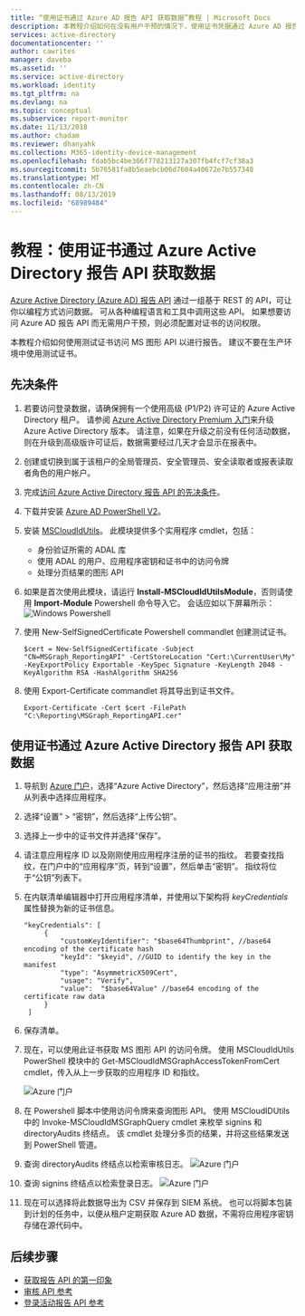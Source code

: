 ```yaml
---
title: “使用证书通过 Azure AD 报告 API 获取数据”教程 | Microsoft Docs
description: 本教程介绍如何在没有用户干预的情况下，使用证书凭据通过 Azure AD 报告 API 从目录获取数据。
services: active-directory
documentationcenter: ''
author: cawrites
manager: daveba
ms.assetid: ''
ms.service: active-directory
ms.workload: identity
ms.tgt_pltfrm: na
ms.devlang: na
ms.topic: conceptual
ms.subservice: report-monitor
ms.date: 11/13/2018
ms.author: chadam
ms.reviewer: dhanyahk
ms.collection: M365-identity-device-management
ms.openlocfilehash: fdab5bc4be366f778213127a307fb4fcf7cf38a3
ms.sourcegitcommit: 5b76581fa8b5eaebcb06d7604a40672e7b557348
ms.translationtype: MT
ms.contentlocale: zh-CN
ms.lasthandoff: 08/13/2019
ms.locfileid: "68989484"
---
```

# <a name="tutorial-get-data-using-the-azure-active-directory-reporting-api-with-certificates"></a>教程：使用证书通过 Azure Active Directory 报告 API 获取数据

[Azure Active Directory (Azure AD) 报告 API](concept-reporting-api.md) 通过一组基于 REST 的 API，可让你以编程方式访问数据。 可从各种编程语言和工具中调用这些 API。 如果想要访问 Azure AD 报告 API 而无需用户干预，则必须配置对证书的访问权限。

本教程介绍如何使用测试证书访问 MS 图形 API 以进行报告。 建议不要在生产环境中使用测试证书。 

## <a name="prerequisites"></a>先决条件

1. 若要访问登录数据，请确保拥有一个使用高级 (P1/P2) 许可证的 Azure Active Directory 租户。 请参阅 [Azure Active Directory Premium 入门](../fundamentals/active-directory-get-started-premium.md)来升级 Azure Active Directory 版本。 请注意，如果在升级之前没有任何活动数据，则在升级到高级版许可证后，数据需要经过几天才会显示在报表中。 

2. 创建或切换到属于该租户的全局管理员、安全管理员、安全读取者或报表读取者角色的用户帐户。 

3. 完成[访问 Azure Active Directory 报告 API 的先决条件](howto-configure-prerequisites-for-reporting-api.md)。 

4. 下载并安装 [Azure AD PowerShell V2](https://github.com/Azure/azure-docs-powershell-azuread/blob/master/docs-conceptual/azureadps-2.0/install-adv2.md)。

5. 安装 [MSCloudIdUtils](https://www.powershellgallery.com/packages/MSCloudIdUtils/)。 此模块提供多个实用程序 cmdlet，包括：
    - 身份验证所需的 ADAL 库
    - 使用 ADAL 的用户、应用程序密钥和证书中的访问令牌
    - 处理分页结果的图形 API

6. 如果是首次使用此模块，请运行 **Install-MSCloudIdUtilsModule**，否则请使用 **Import-Module** Powershell 命令导入它。 会话应如以下屏幕所示：![Windows Powershell](./media/tutorial-access-api-with-certificates/module-install.png)
  
7. 使用 New-SelfSignedCertificate Powershell commandlet 创建测试证书。

   ```
   $cert = New-SelfSignedCertificate -Subject "CN=MSGraph_ReportingAPI" -CertStoreLocation "Cert:\CurrentUser\My" -KeyExportPolicy Exportable -KeySpec Signature -KeyLength 2048 -KeyAlgorithm RSA -HashAlgorithm SHA256
   ```

8. 使用 Export-Certificate commandlet 将其导出到证书文件。

   ```
   Export-Certificate -Cert $cert -FilePath "C:\Reporting\MSGraph_ReportingAPI.cer"

   ```

## <a name="get-data-using-the-azure-active-directory-reporting-api-with-certificates"></a>使用证书通过 Azure Active Directory 报告 API 获取数据

1. 导航到 [Azure 门户](https://portal.azure.com)，选择“Azure Active Directory”，然后选择“应用注册”并从列表中选择应用程序。 

2. 选择“设置” > “密钥”，然后选择“上传公钥”。

3. 选择上一步中的证书文件并选择“保存”。 

4. 请注意应用程序 ID 以及刚刚使用应用程序注册的证书的指纹。 若要查找指纹，在门户中的“应用程序”页，转到“设置”，然后单击“密钥”。 指纹将位于“公钥”列表下。

5. 在内联清单编辑器中打开应用程序清单，并使用以下架构将 *keyCredentials* 属性替换为新的证书信息。 

   ```
   "keyCredentials": [
        {
            "customKeyIdentifier": "$base64Thumbprint", //base64 encoding of the certificate hash
            "keyId": "$keyid", //GUID to identify the key in the manifest
            "type": "AsymmetricX509Cert",
            "usage": "Verify",
            "value":  "$base64Value" //base64 encoding of the certificate raw data
        }
    ]
   ```

6. 保存清单。 
  
7. 现在，可以使用此证书获取 MS 图形 API 的访问令牌。 使用 MSCloudIdUtils PowerShell 模块中的 Get-MSCloudIdMSGraphAccessTokenFromCert cmdlet，传入从上一步获取的应用程序 ID 和指纹。 

   ![Azure 门户](./media/tutorial-access-api-with-certificates/getaccesstoken.png)

8. 在 Powershell 脚本中使用访问令牌来查询图形 API。 使用 MSCloudIDUtils 中的 Invoke-MSCloudIdMSGraphQuery cmdlet 来枚举 signins 和 directoryAudits 终结点。 该 cmdlet 处理分多页的结果，并将这些结果发送到 PowerShell 管道。

9. 查询 directoryAudits 终结点以检索审核日志。 
   ![Azure 门户](./media/tutorial-access-api-with-certificates/query-directoryAudits.png)

10. 查询 signins 终结点以检索登录日志。
    ![Azure 门户](./media/tutorial-access-api-with-certificates/query-signins.png)

11. 现在可以选择将此数据导出为 CSV 并保存到 SIEM 系统。 也可以将脚本包装到计划的任务中，以便从租户定期获取 Azure AD 数据，不需将应用程序密钥存储在源代码中。 

## <a name="next-steps"></a>后续步骤

* [获取报告 API 的第一印象](concept-reporting-api.md)
* [审核 API 参考](https://developer.microsoft.com/graph/docs/api-reference/beta/resources/directoryaudit) 
* [登录活动报告 API 参考](https://developer.microsoft.com/graph/docs/api-reference/beta/resources/signin)

